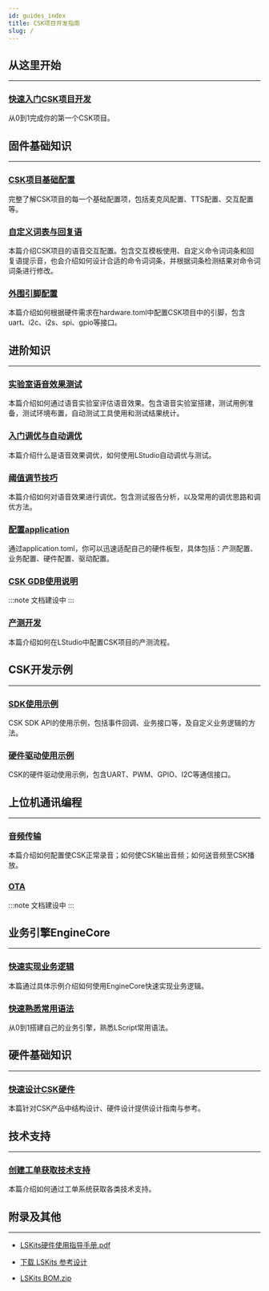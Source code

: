 ```yaml
---
id: guides_index
title: CSK项目开发指南
slug: /
---
```


## 从这里开始

--------------

### [快速入门CSK项目开发](/getting_start)

从0到1完成你的第一个CSK项目。


## 固件基础知识

-------

### [CSK项目基础配置](/guides/firmware/base_config)

完整了解CSK项目的每一个基础配置项，包括麦克风配置、TTS配置、交互配置等。



### [自定义词表与回复语](/vui)

本篇介绍CSK项目的语音交互配置。包含交互模板使用、自定义命令词词条和回复语提示音，也会介绍如何设计合适的命令词词条，并根据词条检测结果对命令词词条进行修改。


### [外围引脚配置](/peripheral_config)

本篇介绍如何根据硬件需求在hardware.toml中配置CSK项目中的引脚，包含uart、i2c、i2s、spi、gpio等接口。








## 进阶知识

---------

### [实验室语音效果测试](/test)

本篇介绍如何通过语音实验室评估语音效果。包含语音实验室搭建，测试用例准备，测试环境布置，自动测试工具使用和测试结果统计。




### [入门调优与自动调优](/auto_optimize)
本篇介绍什么是语音效果调优，如何使用LStudio自动调优与测试。



### [阈值调节技巧](/optimize_skills)

本篇介绍如何对语音效果进行调优。包含测试报告分析，以及常用的调优思路和调优方法。



### [配置application](/application_config)

通过application.toml，你可以迅速适配自己的硬件板型，具体包括：产测配置、业务配置、硬件配置、驱动配置。




### [CSK GDB使用说明](/)


:::note
文档建设中
:::




### [产测开发](/factory_config)

本篇介绍如何在LStudio中配置CSK项目的产测流程。



## CSK开发示例

--------

### [SDK使用示例](/csk_sdk_demo)

CSK SDK API的使用示例，包括事件回调、业务接口等，及自定义业务逻辑的方法。





### [硬件驱动使用示例](/csk_driver_demo)


CSK的硬件驱动使用示例，包含UART、PWM、GPIO、I2C等通信接口。



## 上位机通讯编程

--------

### [音频传输](/audio_transmission)

本篇介绍如何配置使CSK正常录音；如何使CSK输出音频；如何送音频至CSK播放。



### [OTA](/)

:::note
文档建设中
:::




<!-- ## LISA API

--------------

:::note
文档建设中
::: -->

<!-- ### [LISA API简介](/lisa_guide)

:::note
文档建设中
:::

--------

### [LISA API使用指南](http://localhost:3000/lisa_guide)

LISA API使用指南。


--------

### [LISA API代码示例](/lisa_guide)

LISA API代码示例。 -->



## 业务引擎EngineCore

--------

### [快速实现业务逻辑](/guides/EngineCore/getting_started)

本篇通过具体示例介绍如何使用EngineCore快速实现业务逻辑。



### [快速熟悉常用语法](/guides/EngineCore/grammar)

从0到1搭建自己的业务引擎，熟悉LScript常用语法。


## 硬件基础知识

-------------------

### [快速设计CSK硬件](/hardware_guide)

本篇针对CSK产品中结构设计、硬件设计提供设计指南与参考。


## 技术支持

---------------------

### [创建工单获取技术支持](/cloud_project)

本篇介绍如何通过工单系统获取各类技术支持。



## 附录及其他

------------------------------------

- [LSKits硬件使用指导手册.pdf](https://open.listenai.com/resource/open/doc_resource%2F%E7%A1%AC%E4%BB%B6%E8%AE%BE%E8%AE%A1%E6%8C%87%E5%8D%97%2F%E5%8E%9F%E7%90%86%E5%9B%BE%26PCB%E8%AE%BE%E8%AE%A1%E5%8F%82%E8%80%83%2FLSKits%E7%A1%AC%E4%BB%B6%E4%BD%BF%E7%94%A8%E6%8C%87%E5%AF%BC%E6%89%8B%E5%86%8C.pdf)

- [下载 LSKits 参考设计](https://open.listenai.com/resource/open/doc_resource%2F%E7%A1%AC%E4%BB%B6%E8%AE%BE%E8%AE%A1%E6%8C%87%E5%8D%97%2F%E5%8E%9F%E7%90%86%E5%9B%BE%26PCB%E8%AE%BE%E8%AE%A1%E5%8F%82%E8%80%83%2FLSKits%E5%8F%82%E8%80%83%E8%AE%BE%E8%AE%A1.zip)

- [LSKits BOM.zip](https://open.listenai.com/resource/open/doc_resource%2F%E7%A1%AC%E4%BB%B6%E8%AE%BE%E8%AE%A1%E6%8C%87%E5%8D%97%2F%E5%8E%9F%E7%90%86%E5%9B%BE%26PCB%E8%AE%BE%E8%AE%A1%E5%8F%82%E8%80%83%2FLSKits%20BOM.zip)




